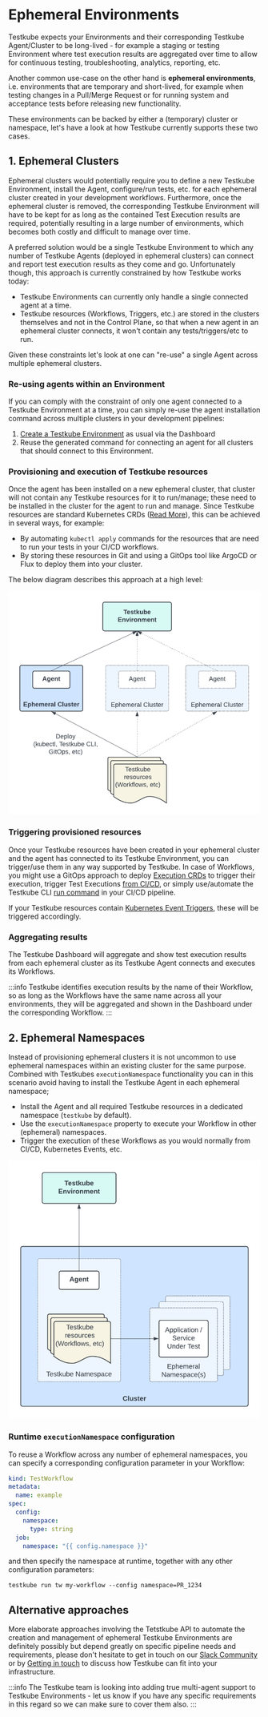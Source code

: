 # Ephemeral Environments

Testkube expects your Environments and their corresponding Testkube Agent/Cluster to be long-lived - 
for example a staging or testing Environment where test execution results are aggregated over time to allow for 
continuous testing, troubleshooting, analytics, reporting, etc. 

Another common use-case on the other hand is **ephemeral environments**, i.e. environments that are temporary and 
short-lived, for example when testing changes in a Pull/Merge Request or for running system and acceptance tests 
before releasing new functionality.

These environments can be backed by either a (temporary) cluster or namespace, let's have a look at how Testkube
currently supports these two cases.

## 1. Ephemeral Clusters
 
Ephemeral clusters would potentially require you to define a new Testkube Environment, install the Agent, 
configure/run tests, etc. for each ephemeral cluster created in your development workflows. Furthermore, 
once the ephemeral cluster is removed, the corresponding Testkube Environment will have to be kept for as long as
the contained Test Execution results are required, potentially resulting in a large number of environments,
which becomes both costly and difficult to manage over time.

A preferred solution would be a single Testkube Environment to which any number of Testkube Agents (deployed
in ephemeral clusters) can connect and report test execution results as they come and go. Unfortunately though,
this approach is currently constrained by how Testkube works today:

- Testkube Environments can currently only handle a single connected agent at a time. 
- Testkube resources (Workflows, Triggers, etc.) are stored in the clusters themselves and not in the Control Plane, 
  so that when a new agent in an ephemeral cluster connects, it won't contain any tests/triggers/etc to run.

Given these constraints let's look at one can "re-use" a single Agent across multiple ephemeral clusters.

### Re-using agents within an Environment

If you can comply with the constraint of only one agent connected to a Testkube Environment at a time, you 
can simply re-use the agent installation command across multiple clusters in your development pipelines:

1. [Create a Testkube Environment](/testkube-pro/articles/environment-management#operation/updateEnvironment) as usual via the Dashboard
2. Reuse the generated command for connecting an agent for all clusters that should connect to this Environment. 

### Provisioning and execution of Testkube resources

Once the agent has been installed on a new ephemeral cluster, that cluster will not contain any Testkube resources 
for it to run/manage; these need to be installed in the cluster for the agent to run and manage. Since Testkube 
resources are standard Kubernetes CRDs ([Read More](http://localhost:3000/articles/crds)), this can be achieved in 
several ways, for example:

- By automating `kubectl apply` commands for the resources that are need to run your tests in your CI/CD workflows.
- By storing these resources in Git and using a GitOps tool like ArgoCD or Flux to deploy them into your cluster.

The below diagram describes this approach at a high level:

![Environment with Reused Agents](images/reused-agents-environment.png)

### Triggering provisioned resources

Once your Testkube resources have been created in your ephemeral cluster and the agent has connected to its 
Testkube Environment, you can trigger/use them in any way supported by Testkube. In case of Workflows, you 
might use a GitOps approach to deploy [Execution CRDs](/articles/test-executions) to trigger their execution, 
trigger Test Executions [from CI/CD](/articles/cicd-overview), or simply use/automate the 
Testkube CLI [run command](/cli/testkube_run) in your CI/CD pipeline.

If your Testkube resources contain [Kubernetes Event Triggers](/articles/test-triggers), these will be triggered accordingly.

### Aggregating results

The Testkube Dashboard will aggregate and show test execution results from each ephemeral cluster as its Testkube Agent 
connects and executes its Workflows. 

:::info
Testkube identifies execution results by the name of their Workflow, so as long as the Workflows have the same name
across all your environments, they will be aggregated and shown in the Dashboard under the corresponding Workflow.
:::

## 2. Ephemeral Namespaces

Instead of provisioning ephemeral clusters it is not uncommon to use ephemeral namespaces within an existing cluster
for the same purpose. Combined with Testkubes `executionNamespace` functionality you can in this scenario avoid
having to install the Testkube Agent in each ephemeral namespace;

- Install the Agent and all required Testkube resources in a dedicated namespace (`testkube` by default).
- Use the `executionNamespace` property to execute your Workflow in other (ephemeral) namespaces.
- Trigger the execution of these Workflows as you would normally from CI/CD, Kubernetes Events, etc. 

![Ephemeral Namespaces](images/ephemeral-namespaces.png)


### Runtime `executionNamespace` configuration

To reuse a Workflow across any number of ephemeral namespaces, you can specify a corresponding 
configuration parameter in your Workflow:

```yaml
kind: TestWorkflow
metadata:
  name: example
spec:
  config:
    namespace:
      type: string
  job:
    namespace: "{{ config.namespace }}"
```

and then specify the namespace at runtime, together with any other configuration parameters:

```
testkube run tw my-workflow --config namespace=PR_1234
```

## Alternative approaches

More elaborate approaches involving the Tetstkube API to automate the creation and management of 
ephemeral Testkube Environments are definitely possibly but depend greatly on specific pipeline needs
and requirements, please don't hesitate to get in touch on 
our [Slack Community](https://bit.ly/testkube-slack) or by [Getting in touch](https://testkube.io/contact) to
discuss how Testkube can fit into your infrastructure.

:::info
The Testkube team is looking into adding true multi-agent support to Testkube Environments - let us know if you have
any specific requirements in this regard so we can make sure to cover them also.
:::
